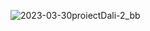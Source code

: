 ![2023-03-30proiectDali-2_bb](https://github.com/GroundStudio/GroundStudio_Dali-2/assets/77836107/dbc6da2d-7f02-45f3-b922-acf4adf4634e)
